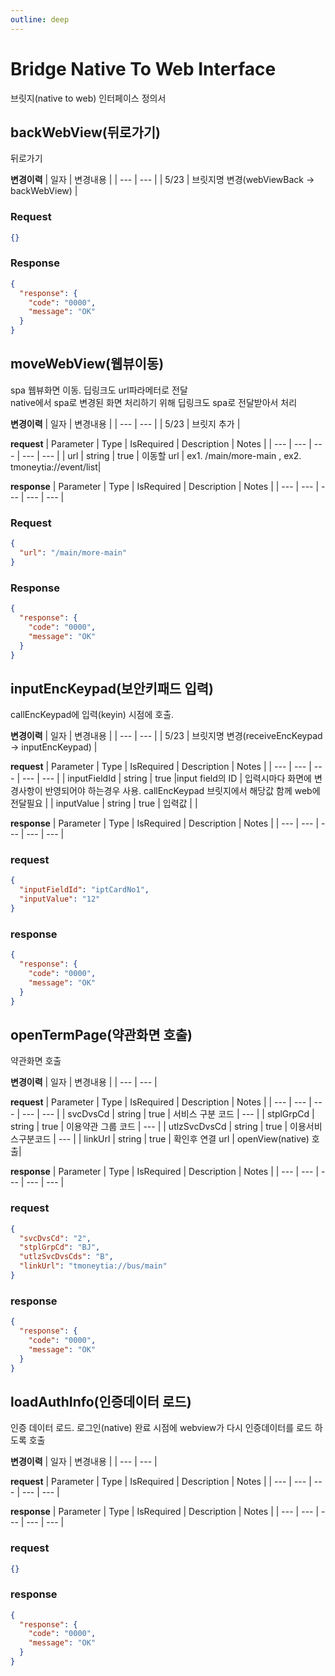 ```yaml
---
outline: deep
---
```


# Bridge Native To Web Interface

브릿지(native to web) 인터페이스 정의서

## backWebView(뒤로가기)

뒤로가기

**변경이력**
| 일자 | 변경내용 |
| --- | --- |
| 5/23 | 브릿지명 변경(webViewBack -> backWebView) |

### Request

```json
{}
```

### Response

```json
{
  "response": {
    "code": "0000",
    "message": "OK"
  }
}
```

## moveWebView(웹뷰이동)

spa 웹뷰화면 이동. 딥링크도 url파라메터로 전달  
native에서 spa로 변경된 화면 처리하기 위해 딥링크도 spa로 전달받아서 처리

**변경이력**
| 일자 | 변경내용 |
| --- | --- |
| 5/23 | 브릿지 추가 |

**request**
| Parameter | Type | IsRequired | Description | Notes |
| --- | --- | --- | --- | --- |
| url | string | true | 이동할 url | ex1. /main/more-main , ex2. tmoneytia://event/list|

**response**
| Parameter | Type | IsRequired | Description | Notes |
| --- | --- | --- | --- | --- |

### Request

```json
{
  "url": "/main/more-main"
}
```

### Response

```json
{
  "response": {
    "code": "0000",
    "message": "OK"
  }
}
```

## inputEncKeypad(보안키패드 입력)

callEncKeypad에 입력(keyin) 시점에 호출.

**변경이력**
| 일자 | 변경내용 |
| --- | --- |
| 5/23 | 브릿지명 변경(receiveEncKeypad -> inputEncKeypad) |

**request**
| Parameter | Type | IsRequired | Description | Notes |
| --- | --- | --- | --- | --- |
| inputFieldId | string | true |input field의 ID | 입력시마다 화면에 변경사항이 반영되어야 하는경우 사용. callEncKeypad 브릿지에서 해당값 함께 web에 전달필요 |
| inputValue | string | true | 입력값 | |

**response**
| Parameter | Type | IsRequired | Description | Notes |
| --- | --- | --- | --- | --- |

### request

```json
{
  "inputFieldId": "iptCardNo1",
  "inputValue": "12"
}
```

### response

```json
{
  "response": {
    "code": "0000",
    "message": "OK"
  }
}
```

## openTermPage(약관화면 호출)

약관화면 호출

**변경이력**
| 일자 | 변경내용 |
| --- | --- |

**request**
| Parameter | Type | IsRequired | Description | Notes |
| --- | --- | --- | --- | --- |
| svcDvsCd | string | true | 서비스 구분 코드 | --- |
| stplGrpCd | string | true | 이용약관 그룹 코드 | --- |
| utlzSvcDvsCd | string | true | 이용서비스구분코드 | --- |
| linkUrl | string | true | 확인후 연결 url | openView(native) 호출|

**response**
| Parameter | Type | IsRequired | Description | Notes |
| --- | --- | --- | --- | --- |

### request

```json
{
  "svcDvsCd": "2",
  "stplGrpCd": "BJ",
  "utlzSvcDvsCds": "B",
  "linkUrl": "tmoneytia://bus/main"
}
```

### response

```json
{
  "response": {
    "code": "0000",
    "message": "OK"
  }
}
```

## loadAuthInfo(인증데이터 로드)

인증 데이터 로드. 로그인(native) 완료 시점에 webview가 다시 인증데이터를 로드 하도록 호출

**변경이력**
| 일자 | 변경내용 |
| --- | --- |

**request**
| Parameter | Type | IsRequired | Description | Notes |
| --- | --- | --- | --- | --- |

**response**
| Parameter | Type | IsRequired | Description | Notes |
| --- | --- | --- | --- | --- |

### request

```json
{}
```

### response

```json
{
  "response": {
    "code": "0000",
    "message": "OK"
  }
}
```